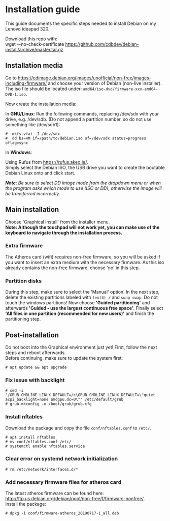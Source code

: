 # Installation guide
This guide documents the specific steps needed to install Debian on my Lenovo ideapad 320.

Download this repo with:  
wget --no-check-certificate https://github.com/cdbdev/debian-install/archive/master.tar.gz

## Installation media
Go to https://cdimage.debian.org/images/unofficial/non-free/images-including-firmware/ and choose your version of Debian (non-live installer). The iso file should be located under: `amd64/iso-dvd/firmware-xxx-amd64-DVD-1.iso`.

Now create the installation media:

In **GNU/Linux**:
Run the following commands, replacing /dev/sdx with your drive, e.g. /dev/sdb. (Do not append a partition number, so do not use something like /dev/sdb1):

```
#  mkfs.vfat -I /dev/sdx
#  dd bs=4M if=/path/to/debian.iso of=/dev/sdx status=progress oflag=sync
```

In **Windows**:

Using Rufus from https://rufus.akeo.ie/.  
Simply select the Debian ISO, the USB drive you want to create the bootable Debian Linux onto and click start. 

**_Note_**: _Be sure to select DD image mode from the dropdown menu or when the program asks which mode to use (ISO or DD), otherwise the image will be transferred incorrectly._

## Main installation
Choose 'Graphical install' from the installer menu.  
**Note: Although the touchpad will not work yet, you can make use of the keyboard to navigate through the installation process.**

### Extra firmware
The Atheros card (wifi) requires non-free firmware, so you will be asked if you want to insert an extra medium with the necessary firmware. As this iso already contains the non-free firmware, choose 'no' in this step.

### Partition disks
During this step, make sure to select the 'Manual' option. In the next step, delete the existing partitions labeled with `(ext4) /` and `swap swap`. Do not touch the windows partitions! Now choose **'Guided partitioning'** and afterwards **'Guided - use the largest continuous free space'**. Finally select **'All files in one partition (recommended for new users)'** and finish the partitioning step.


## Post-installation
Do not boot into the Graphical environment just yet! First, follow the next steps and reboot afterwards.  
Before continuing, make sure to update the system first:
```
# apt update && apt upgrade
```

### Fix issue with backlight
```
# sed -i '/GRUB_CMDLINE_LINUX_DEFAULT=/c\GRUB_CMDLINE_LINUX_DEFAULT=\"quiet acpi_backlight=none amdgpu.dc=0\"' /etc/default/grub
# grub-mkconfig -o /boot/grub/grub.cfg
```

### Install nftables
Download the package and copy the file `conf/nftables.conf` to `/etc/`.

```
# apt install nftables
# mv conf/nftables.conf /etc/
# systemctl enable nftables.service
```

### Clear error on systemd network initialization
```
# rm /etc/network/interfaces.d/*

```

### Add necessary firmware files for atheros card

The latest atheros firmware can be found here: http://ftp.us.debian.org/debian/pool/non-free/f/firmware-nonfree/.  
Install the package:

```
# dpkg -i conf/firmware-atheros_20190717-1_all.deb
```

